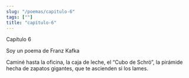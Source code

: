 ```yaml
---
slug: "/poemas/capitulo-6"
tags: [""]
title: "capítulo-6"
---
```

Capítulo 6

Soy un poema de Franz Kafka

Caminé hasta la oficina, la caja de leche, el “Cubo de Schrö”, la pirámide hecha de zapatos gigantes, que te ascienden si los lames.
